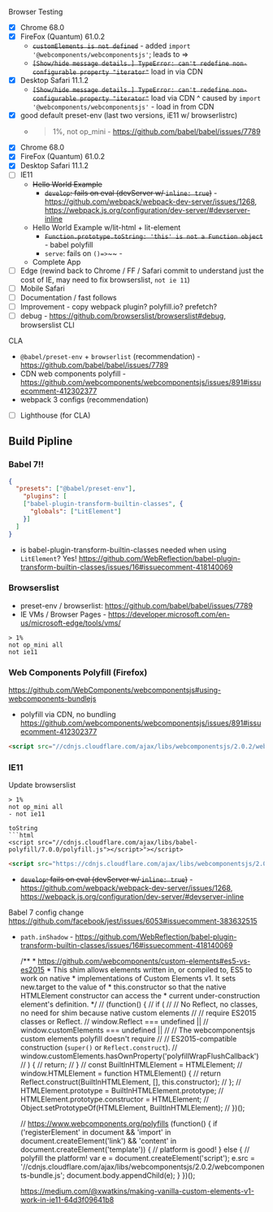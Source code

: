 Browser Testing
- [x] Chrome 68.0
- [x] FireFox (Quantum) 61.0.2
    - ~~`customElements is not defined`~~ - added `import '@webcomponents/webcomponentsjs'`;
    leads to =>
    - ~~`[Show/hide message details.] TypeError: can't redefine non-configurable property "iterator"`~~ load in via CDN
- [x] Desktop Safari 11.1.2
    -  ~~`[Show/hide message details.] TypeError: can't redefine non-configurable property "iterator"`~~ load via CDN
      ^ caused by `import '@webcomponents/webcomponentsjs'` - load in from CDN
- [x] good default preset-env (last two versions, iE11 w/ browserlistrc)
    - >1%, not op_mini - https://github.com/babel/babel/issues/7789
- [x] Chrome 68.0
- [x] FireFox (Quantum) 61.0.2
- [x] Desktop Safari 11.1.2
- [ ] IE11
    - ~~Hello World Example~~
      - ~~`develop`: fails on eval (devServer w/ `inline: true`)~~ - https://github.com/webpack/webpack-dev-server/issues/1268, https://webpack.js.org/configuration/dev-server/#devserver-inline
    - Hello World Example w/lit-html  + lit-element
      - ~~`Function.prototype.toString: 'this' is not a Function object`~~ - babel polyfill
      - `serve`: fails on `()=>`~~ - 
    - Complete App
- [ ] Edge (rewind back to Chrome / FF / Safari commit to understand just the cost of IE, may need to fix browserslist, `not ie 11`)
- [ ] Mobile Safari
- [ ] Documentation / fast follows
- [ ] Improvement - copy webpack plugin?  polyfill.io?  prefetch?
- [ ] debug - https://github.com/browserslist/browserslist#debug, browserslist CLI

CLA
- `@babel/preset-env` + `browserlist` (recommendation) - https://github.com/babel/babel/issues/7789
- CDN web components polyfill - https://github.com/webcomponents/webcomponentsjs/issues/891#issuecomment-412302377
- webpack 3 configs (recommendation)
- [ ] Lighthouse (for CLA)

## Build Pipline
### Babel 7!!
```json
{
  "presets": ["@babel/preset-env"],
    "plugins": [
    ["babel-plugin-transform-builtin-classes", {
      "globals": ["LitElement"]
    }]
  ]
}
```

- is babel-plugin-transform-builtin-classes needed when using `LitElement`?  Yes!
https://github.com/WebReflection/babel-plugin-transform-builtin-classes/issues/16#issuecomment-418140069

### Browserslist
- preset-env / browserlist: https://github.com/babel/babel/issues/7789
- IE VMs / Browser Pages - https://developer.microsoft.com/en-us/microsoft-edge/tools/vms/
```
> 1%
not op_mini all
not ie11
```

### Web Components Polyfill (Firefox)
https://github.com/WebComponents/webcomponentsjs#using-webcomponents-bundlejs
- polyfill via CDN, no bundling
https://github.com/webcomponents/webcomponentsjs/issues/891#issuecomment-412302377
```html
<script src="//cdnjs.cloudflare.com/ajax/libs/webcomponentsjs/2.0.2/webcomponents-bundle.js"></script>
```

### IE11
Update browserslist
```shell
> 1%
not op_mini all
- not ie11

toString
```html
<script src="//cdnjs.cloudflare.com/ajax/libs/babel-polyfill/7.0.0/polyfill.js"></script>"></script>
```

<!-- Add forwards compatibility for ES5 transpiled web components -->
<!-- Error is a known issue: https://github.com/webcomponents/webcomponentsjs/issues/749 -->
```html
<script src="https://cdnjs.cloudflare.com/ajax/libs/webcomponentsjs/2.0.2/custom-elements-es5-adapter.js"></script>
```

- ~~`develop`: fails on eval (devServer w/ `inline: true`)~~ - https://github.com/webpack/webpack-dev-server/issues/1268, 
https://webpack.js.org/configuration/dev-server/#devserver-inline



Babel 7 config change
https://github.com/facebook/jest/issues/6053#issuecomment-383632515

- `path.inShadow` - https://github.com/WebReflection/babel-plugin-transform-builtin-classes/issues/16#issuecomment-418140069

    /**
      * https://github.com/webcomponents/custom-elements#es5-vs-es2015
      * This shim allows elements written in, or compiled to, ES5 to work on native
      * implementations of Custom Elements v1. It sets new.target to the value of
      * this.constructor so that the native HTMLElement constructor can access the
      * current under-construction element's definition.
      */
    // (function() {
    //   if (
    //     // No Reflect, no classes, no need for shim because native custom elements
    //     // require ES2015 classes or Reflect.
    //     window.Reflect === undefined ||
    //     window.customElements === undefined ||
    //     // The webcomponentsjs custom elements polyfill doesn't require
    //     // ES2015-compatible construction (`super()` or `Reflect.construct`).
    //     window.customElements.hasOwnProperty('polyfillWrapFlushCallback')
    //   ) {
    //     return;
    //   }
    //   const BuiltInHTMLElement = HTMLElement;
    //   window.HTMLElement = function HTMLElement() {
    //     return Reflect.construct(BuiltInHTMLElement, [], this.constructor);
    //   };
    //   HTMLElement.prototype = BuiltInHTMLElement.prototype;
    //   HTMLElement.prototype.constructor = HTMLElement;
    //   Object.setPrototypeOf(HTMLElement, BuiltInHTMLElement);
    // })();

    // https://www.webcomponents.org/polyfills
    (function() {
      if ('registerElement' in document
          && 'import' in document.createElement('link')
          && 'content' in document.createElement('template')) {
        // platform is good!
      } else {
        // polyfill the platform!
        var e = document.createElement('script');
        e.src = '//cdnjs.cloudflare.com/ajax/libs/webcomponentsjs/2.0.2/webcomponents-bundle.js';
        document.body.appendChild(e);
      }
    })();

    https://medium.com/@xwatkins/making-vanilla-custom-elements-v1-work-in-ie11-64d3f09641b8